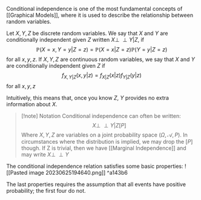 Conditional independence is one of the most fundamental concepts of [[Graphical Models]], where it is used to describe the relationship between random variables.

Let $X,Y,Z$ be discrete random variables. We say that $X$ and $Y$ are conditionally independent given $Z$ written $X\perp \!\!\! \perp Y|Z$, if
$$\mathbb P(X=x,Y=y|Z=z)=\mathbb P(X=x|Z=z)\mathbb P(Y=y|Z=z)$$
for all $x,y,z$. If $X,Y,Z$ are continuous random variables, we say that $X$ and $Y$ are conditionally independent given $Z$ if 
$$f_{X,Y|Z}(x,y|z)=f_{X|Z}(x|z)f_{Y|Z}(y|z)$$
for all $x, y, z$

Intuitively, this means that, once you know $Z$, $Y$ provides no extra information about $X$.

>[!note] Notation
>Conditional independence can often be written:
>$$X \perp\!\!\!\perp Y|Z[P]$$
>Where $X,Y,Z$ are variables on a joint probability space $(\Omega,\mathcal A,P)$. In circumstances where the distribution is implied, we may drop the $[P]$ though. If Z is trivial, then we have [[Marginal Independence]] and may write $X \perp\!\!\!\perp Y$

The conditional independence relation satisfies some basic properties:
![[Pasted image 20230625194640.png]] ^a143b6

The last properties requires the assumption that all events have positive probability; the first four do not.
